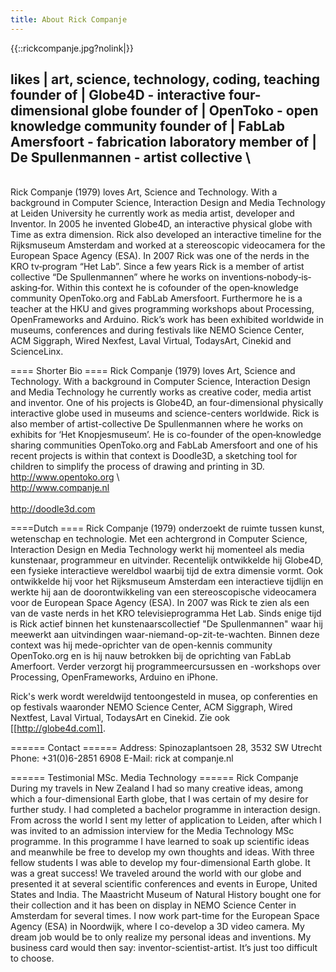```yaml
---
title: About Rick Companje
---
```

{{::rickcompanje.jpg?nolink|}}

likes | art, science, technology, coding, teaching
founder of | Globe4D - interactive four-dimensional globe 
founder of | OpenToko - open knowledge community
founder of | FabLab Amersfoort - fabrication laboratory
member of | De Spullenmannen - artist collective
\
--------
\
Rick Companje (1979) loves Art, Science and Technology. With a background in Computer Science, Interaction Design and Media Technology at Leiden University he currently work as media artist, developer and Inventor. In 2005 he invented Globe4D, an interactive physical globe with Time as extra dimension. Rick also developed an interactive timeline for the Rijksmuseum Amsterdam and worked at a stereoscopic videocamera for the European Space Agency (ESA). In 2007 Rick was one of the nerds in the KRO tv‐program “Het Lab”. Since a few years Rick is a member of artist collective “De Spullenmannen” where he works on inventions‐nobody‐is‐asking‐for. Within this context he is cofounder
of the open‐knowledge community OpenToko.org and FabLab Amersfoort. Furthermore he is a teacher at the HKU and gives programming workshops about Processing, OpenFrameworks and Arduino. Rick’s work has been exhibited worldwide in museums, conferences and during festivals like NEMO Science Center, ACM Siggraph, Wired Nexfest, Laval Virtual, TodaysArt, Cinekid and ScienceLinx.

==== Shorter Bio ====
Rick Companje (1979) loves Art, Science and Technology. With a background in Computer Science, Interaction Design and Media Technology he currently works as creative coder, media artist and inventor. 
One of his projects is Globe4D, an four-dimensional physically interactive globe used in museums and science-centers worldwide. Rick is also member of artist-collective De Spullenmannen where he works on exhibits for ‘Het Knopjesmuseum’. He is co-founder of the open‐knowledge sharing communities OpenToko.org and FabLab Amersfoort and one of his recent projects is within that context is Doodle3D, a sketching tool for children to simplify the process of drawing and printing in 3D.
http://www.opentoko.org
\  
http://www.companje.nl  
\
http://doodle3d.com

====Dutch ====
Rick Companje (1979) onderzoekt de ruimte tussen kunst, wetenschap en technologie. Met een achtergrond in Computer Science, Interaction Design en Media Technology werkt hij momenteel als media kunstenaar, programmeur en uitvinder. Recentelijk ontwikkelde hij Globe4D, een fysieke interactieve wereldbol waarbij tijd de extra dimensie vormt. Ook ontwikkelde hij voor het Rijksmuseum Amsterdam een interactieve tijdlijn en werkte hij aan de doorontwikkeling van een stereoscopische videocamera voor de European Space Agency (ESA). In 2007 was Rick te zien als een van de vaste nerds in het KRO televisieprogramma Het Lab. Sinds enige tijd is Rick actief binnen het kunstenaarscollectief "De Spullenmannen" waar hij meewerkt aan uitvindingen waar-niemand-op-zit-te-wachten. Binnen deze context was hij mede-oprichter van de open-kennis community OpenToko.org en is hij nauw betrokken bij de oprichting van FabLab Amerfoort. Verder verzorgt hij programmeercursussen en -workshops over Processing, OpenFrameworks, Arduino en iPhone.

Rick's werk wordt wereldwijd tentoongesteld in musea, op conferenties en op festivals waaronder NEMO Science Center, ACM Siggraph, Wired Nextfest, Laval Virtual, TodaysArt en Cinekid. Zie ook [[http://globe4d.com]].

====== Contact ======
Address: Spinozaplantsoen 28, 3532 SW Utrecht
Phone: +31(0)6-2851 6908
E-Mail: rick at companje.nl

====== Testimonial MSc. Media Technology ======
Rick Companje
\
During my travels in New Zealand I had so many creative ideas, among which a four-dimensional Earth globe, that I was certain of my desire for further study. I had completed a bachelor programme in interaction design. From across the world I sent my letter of application to Leiden, after which I was invited to an admission interview for the Media Technology MSc programme.
In this programme I have learned to soak up scientific ideas and meanwhile be free to develop my own thoughts and ideas. With three fellow students I was able to develop my four-dimensional Earth globe. It was a great success! We traveled around the world with our globe and presented it at several scientific conferences and events in Europe, United States and India. The Maastricht Museum of Natural History bought one for their collection and it has been on display in NEMO Science Center in Amsterdam for several times.
I now work part-time for the European Space Agency (ESA) in Noordwijk, where I co-develop a 3D video camera. My dream job would be to only realize my personal ideas and inventions. My business card would then say: inventor-scientist-artist. It’s just too difficult to choose.
